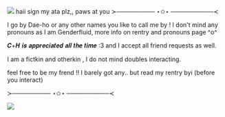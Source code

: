 ![](https://files.catbox.moe/7dfxbx.gif)
    haii sign my ata plz,, paws at you
 ≻───────── ⋆✩⋆ ──────────≺
 
I go by Dae-ho or any other names you like to call me by ! I don't mind any pronouns as I am Genderfluid, more info on rentry and pronouns page ^o^

 𝑪+𝑯 𝒊𝒔 𝒂𝒑𝒑𝒓𝒆𝒄𝒊𝒂𝒕𝒆𝒅 𝒂𝒍𝒍 𝒕𝒉𝒆 𝒕𝒊𝒎𝒆 :3 and I accept all friend requests as well.

 I am a fictkin and otherkin , I do not mind doubles interacting.

 feel free to be my frend !! I barely got any.. but read my rentry byi (before you interact)
 
 ≻───────── ⋆✩⋆ ──────────≺

 ![](https://files.catbox.moe/4wy7i2.gif)

